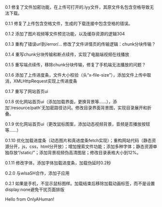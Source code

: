 0.1 修复了文件加密功能，在上传可打开的.lyy文件，其原文件名包含空格导致无法下载。

0.1.1 修复了上传包含空格文件，生成的下载连接中包含空格的错误。

0.1.2 添加了图片视频等文件预览功能，以及缓存资源的逻辑304

0.1.3 重构了错误url到/error/... 修改了文件详情页的传输逻辑：chunk分块传输？

0.1.4 重写chunk分块传输和断点续传，实现了电脑端视频在线播放

0.1.5 重写端点续传，移除chunk分块传输，修复了手机端无法播放的问题？

0.1.6 添加了上传进度条，文件大小校验（头“x-file-size”），添加文件上传中取消，XMLHttpRequest实现上传进度条

0.1.7 重写了网站首页ui

0.1.8 优化网站首页ui（添加加载界面，更换背景等......），添加'/resource/path'无加密路径访问。修改目录界面背景图，实现目录展开和折叠。

0.1.9 优化网站首页ui（更改鼠标图案，添加动态视频背景，音频是否播放按钮等......）

0.1.10 优化加载进度条（动态图片和真进度条fetch实现）；重构网站代码（静态资源分开，js，css，html分开放）；增加搜索文件功能；添加多种字体；静态资源单独存放“/static/”；添加背景视频伪高清图层；修改目录表格大小到12%。

0.1.11 修改字体，添加字体加载进度条，加载伪延时0.2秒


0.2.0 与wlsaSH合作，添加子应用

0.2.1 如果是手机，不显示鼠标图样。加载结束后移除加载动画标签，而不是设置display:none避免干扰页面排版

Hello from OnlyAHuman! 